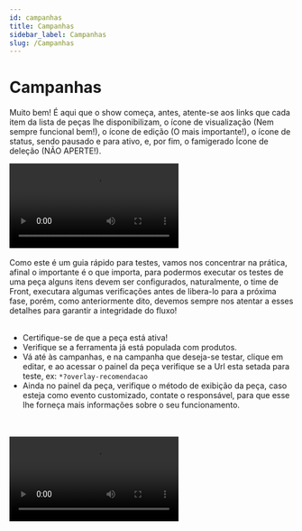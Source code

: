 ```yaml
---
id: campanhas
title: Campanhas
sidebar_label: Campanhas
slug: /Campanhas
---
```


# Campanhas

Muito bem! É aqui que o show começa, antes, atente-se aos links que cada item da lista de peças lhe disponibilizam, o ícone de visualização <i class='ico ico-fa-eye text-gray-800'></i> (Nem sempre funcional bem!), o ícone de edição <i class='ico ico-fa-edit text-gray-800'></i> (O mais importante!), o ícone de status, sendo <i class='ico ico-fa-play text-gray-800'></i>
                                pausado e <i class='ico ico-fa-pause text-gray-800'></i> para ativo, e, por fim, o famigerado Ícone de deleção <i class='ico ico-fa-trash_o text-gray-800'></i> (NÃO APERTE!).

<video class="col col--12" controls>
  <source src="/videos/video-4.webm" />
  Your browser does not support HTML video.
</video>
<br />
<br />
Como este é um guia rápido para testes, vamos nos concentrar na prática, afinal o importante é o que importa, para podermos executar os testes de uma peça alguns itens devem ser configurados,  naturalmente, o time de Front, executara algumas verificações antes de libera-lo para a próxima fase, porém, como anteriormente dito, devemos sempre nos atentar a esses detalhes para garantir a integridade do fluxo! 
<br />
<br />

- Certifique-se de que a peça está ativa!
- Verifique se a ferramenta já está populada com produtos.
- Vá até às campanhas, e na campanha que deseja-se testar, clique em editar, e ao acessar o painel da peça verifique se a Url esta setada para teste,
                                        ex: `*?overlay-recomendacao`
- Ainda no painel da peça, verifique o método de exibição da peça, caso esteja como evento customizado, contate o responsável, para que esse lhe forneça mais informações sobre o seu funcionamento.

<br />
<br />
<video class="col col--12" controls>
  <source src="/videos/video-5.webm" />
  Your browser does not support HTML video.
</video>
<br />
<br />